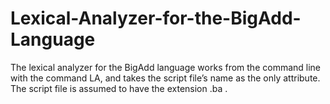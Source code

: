 # Lexical-Analyzer-for-the-BigAdd-Language
The lexical analyzer for the BigAdd language works from the command line with the command LA, and takes the script file’s name as the only attribute. The script file is assumed to have the extension .ba .
